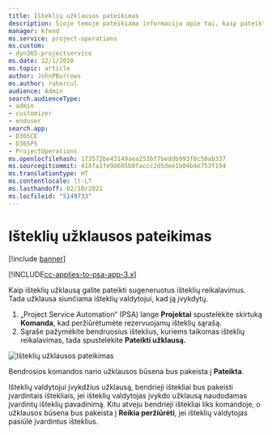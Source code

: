 ```yaml
---
title: Išteklių užklausos pateikimas
description: Šioje temoje pateikiama informacija apie tai, kaip pateikti užklausą projekto ištekliams.
manager: kfend
ms.service: project-operations
ms.custom:
- dyn365-projectservice
ms.date: 12/1/2018
ms.topic: article
author: JohnPBurrows
ms.author: ruhercul
audience: Admin
search.audienceType:
- admin
- customizer
- enduser
search.app:
- D365CE
- D365PS
- ProjectOperations
ms.openlocfilehash: 173572be43149aea253bf7beddb993f8c50ab337
ms.sourcegitcommit: 418fa1fe9d605b8faccc2d5dee1b04b4e753f194
ms.translationtype: HT
ms.contentlocale: lt-LT
ms.lasthandoff: 02/10/2021
ms.locfileid: "5149733"
---
```

# <a name="submitting-a-resource-request"></a>Išteklių užklausos pateikimas

[!include [banner](../includes/psa-now-project-operations.md)]

[!INCLUDE[cc-applies-to-psa-app-3.x](../includes/cc-applies-to-psa-app-3x.md)]

Kaip išteklių užklausą galite pateikti sugeneruotus išteklių reikalavimus. Tada užklausa siunčiama išteklių valdytojui, kad ją įvykdytų.

1. „Project Service Automation“ (PSA) lange **Projektai** spustelėkite skirtuką **Komanda**, kad peržiūrėtumėte rezervuojamų išteklių sąrašą. 
2. Sąraše pažymėkite bendruosius išteklius, kuriems taikomas išteklių reikalavimas, tada spustelėkite **Pateikti užklausą.**

![Išteklių užklausos pateikimas](media/RM-how-to-18.png)

Bendrosios komandos nario užklausos būsena bus pakeista į **Pateikta**.

Išteklių valdytojui įvykdžius užklausą, bendrieji ištekliai bus pakeisti įvardintais ištekliais, jei išteklių valdytojas įvykdo užklausą naudodamas įvardintų išteklių pavadinimą. Kitu atveju bendrieji ištekliai liks komandoje, o užklausos būsena bus pakeista į **Reikia peržiūrėti**, jei išteklių valdytojas pasiūlė įvardintus išteklius.
